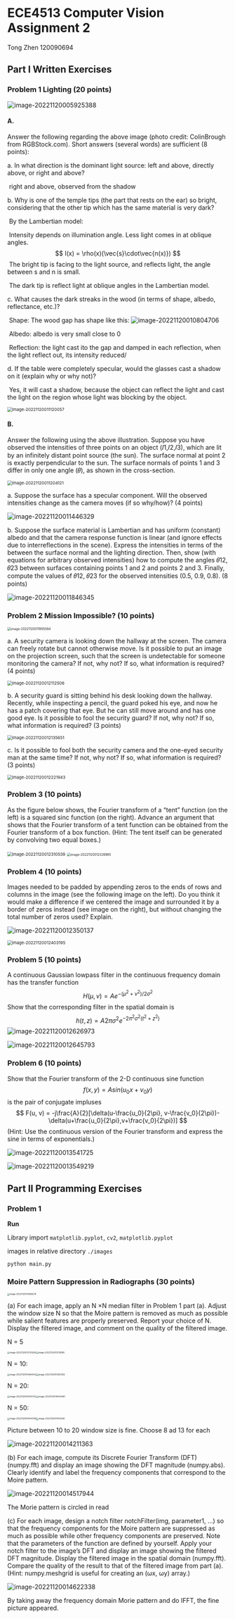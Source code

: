 # ECE4513 Computer Vision Assignment 2

Tong Zhen 120090694

## Part I Written Exercises

### Problem 1 Lighting (20 points)

![image-20221120005925388](https://github.com/58191554/Computer_Vision_ECE4513/bolb/main/HM_2/pics/image-20221120005925388.png)

#### A. 

Answer the following regarding the above image (photo credit: ColinBrough from  RGBStock.com). Short answers (several words) are sufficient (8 points):

a. In what direction is the dominant light source: left and above, directly above,  or right and above?

​	right and above, observed from the shadow

b. Why is one of the temple tips (the part that rests on the ear) so bright,  considering that the other tip which has the same material is very dark?

​	By the Lambertian model:

​		Intensity depends on illumination angle. Less light comes in at oblique angles.
$$
I(x) = \rho(x)(\vec{s}\cdot\vec{n(x)})
$$
​		The bright tip is facing to the light source, and reflects light, the angle between s and n is small.

​		The dark tip is reflect light at oblique angles in the Lambertian model.

c. What causes the dark streaks in the wood (in terms of shape, albedo, reflectance,  etc.)?

​	Shape: The wood gap has shape like this: ![image-20221120010804706](C:\Users\surface\AppData\Roaming\Typora\typora-user-images\image-20221120010804706.png)

​	Albedo: albedo is very small close to 0

​	Reflection: the light cast ito the gap and damped in each reflection, when the light reflect out, its intensity reduced/

d. If the table were completely specular, would the glasses cast a shadow on it  (explain why or why not)?

​	Yes, it will cast a shadow, because the object can reflect the light and cast the light on the region whose light was blocking by the object.

<img src="C:\Users\surface\AppData\Roaming\Typora\typora-user-images\image-20221120011120057.png" alt="image-20221120011120057" style="zoom: 67%;" />

#### B. 

Answer the following using the above illustration. Suppose you have observed the  intensities of three points on an object (𝐼1,𝐼2,𝐼3), which are lit by an infinitely  distant point source (the sun). The surface normal at point 2 is exactly  perpendicular to the sun. The surface normals of points 1 and 3 differ in only one  angle (𝜃), as shown in the cross-section.

<img src="C:\Users\surface\AppData\Roaming\Typora\typora-user-images\image-20221120011204121.png" alt="image-20221120011204121" style="zoom:67%;" />

a. Suppose the surface has a specular component. Will the observed  intensities change as the camera moves (if so why/how)? (4 points)

![image-20221120011446329](C:\Users\surface\AppData\Roaming\Typora\typora-user-images\image-20221120011446329.png)

b. Suppose the surface material is Lambertian and has uniform (constant)  albedo and that the camera response function is linear (and ignore effects  due to interreflections in the scene). Express the intensities in terms of the  between the surface normal and the lighting direction. Then, show (with  equations for arbitrary observed intensities) how to compute the angles  𝜃12, 𝜃23 between surfaces containing points 1 and 2 and points 2 and 3.  Finally, compute the values of 𝜃12, 𝜃23 for the observed intensities (0.5, 0.9,  0.8). (8 points)

![image-20221120011846345](C:\Users\surface\AppData\Roaming\Typora\typora-user-images\image-20221120011846345.png)

### Problem 2 Mission Impossible? (10 points)

<img src="C:\Users\surface\AppData\Roaming\Typora\typora-user-images\image-20221120011955084.png" alt="image-20221120011955084" style="zoom:50%;" />

a. A security camera is looking down the hallway at the screen. The camera can  freely rotate but cannot otherwise move. Is it possible to put an image on the  projection screen, such that the screen is undetectable for someone monitoring  the camera? If not, why not? If so, what information is required? (4 points)

<img src="C:\Users\surface\AppData\Roaming\Typora\typora-user-images\image-20221120012112506.png" alt="image-20221120012112506" style="zoom:67%;" />

b. A security guard is sitting behind his desk looking down the hallway. Recently,  while inspecting a pencil, the guard poked his eye, and now he has a patch  covering that eye. But he can still move around and has one good eye. Is it  possible to fool the security guard? If not, why not? If so, what information is  required? (3 points)

<img src="C:\Users\surface\AppData\Roaming\Typora\typora-user-images\image-20221120012135651.png" alt="image-20221120012135651" style="zoom: 67%;" />

c. Is it possible to fool both the security camera and the one-eyed security man at  the same time? If not, why not? If so, what information is required? (3 points)

<img src="C:\Users\surface\AppData\Roaming\Typora\typora-user-images\image-20221120012221943.png" alt="image-20221120012221943" style="zoom:67%;" />

### Problem 3 (10 points)  

As the figure below shows, the Fourier transform of a “tent” function (on the left) is a  squared sinc function (on the right). Advance an argument that shows that the Fourier  transform of a tent function can be obtained from the Fourier transform of a box function.  (Hint: The tent itself can be generated by convolving two equal boxes.)

<img src="C:\Users\surface\AppData\Roaming\Typora\typora-user-images\image-20221120012310539.png" alt="image-20221120012310539" style="zoom:67%;" />

<img src="C:\Users\surface\AppData\Roaming\Typora\typora-user-images\image-20221120012326985.png" alt="image-20221120012326985" style="zoom:50%;" />

### Problem 4 (10 points)  

Images needed to be padded by appending zeros to the ends of rows and columns in the  image (see the following image on the left). Do you think it would make a difference if we centered the image and surrounded it by a border of zeros instead (see image on the right),  but without changing the total number of zeros used? Explain.

![image-20221120012350137](C:\Users\surface\AppData\Roaming\Typora\typora-user-images\image-20221120012350137.png)

<img src="C:\Users\surface\AppData\Roaming\Typora\typora-user-images\image-20221120012403195.png" alt="image-20221120012403195" style="zoom:67%;" />

### Problem 5 (10 points)  

A continuous Gaussian lowpass filter in the continuous frequency domain has the transfer  function
$$
H(\mu, v) = Ae^{-(\mu^2+v^2)/2\sigma^2}
$$
Show that the corresponding filter in the spatial domain is
$$
h(t, z)=A2\pi \sigma^2e^{-2\pi^2\sigma^2(t^2+z^2)}
$$
![image-20221120012626973](C:\Users\surface\AppData\Roaming\Typora\typora-user-images\image-20221120012626973.png)

![image-20221120012645793](C:\Users\surface\AppData\Roaming\Typora\typora-user-images\image-20221120012645793.png)



### Problem 6 (10 points)  

Show that the Fourier transform of the 2-D continuous sine function
$$
f(x, y) = Asin(u_0x + v_0y)
$$
is the pair of conjugate impluses
$$
F(u, v) = -j\frac{A}{2}[\delta(u-\frac{u_0}{2\pi}, v-\frac{v_0}{2\pi})-\delta(u+\frac{u_0}{2\pi},v+\frac{v_0}{2\pi})]
$$
(Hint: Use the continuous version of the Fourier transform and express the sine in terms  of exponentials.)

![image-20221120013541725](C:\Users\surface\AppData\Roaming\Typora\typora-user-images\image-20221120013541725.png)

![image-20221120013549219](C:\Users\surface\AppData\Roaming\Typora\typora-user-images\image-20221120013549219.png)

## Part II Programming Exercises

### Problem 1 

**Run**

Library import `matplotlib.pyplot`, `cv2`, `matplotlib.pyplot`

images in relative directory `./images`

```
python main.py
```



### Moire Pattern Suppression in Radiographs (30 points)

<img src="C:\Users\surface\AppData\Roaming\Typora\typora-user-images\image-20221120013658278.png" alt="image-20221120013658278" style="zoom:33%;" />

(a) For each image, apply an N ×N median filter in Problem 1 part (a). Adjust the window size N so that the Moire pattern is removed as much as possible while salient features are properly  preserved. Report your choice of N. Display the filtered image, and comment on the quality of the  filtered image.

N = 5

<img src="C:\Users\surface\AppData\Roaming\Typora\typora-user-images\image-20221120013725828.png" alt="image-20221120013725828" style="zoom: 33%;" /><img src="C:\Users\surface\AppData\Roaming\Typora\typora-user-images\image-20221120013738185.png" alt="image-20221120013738185" style="zoom: 33%;" />

N = 10:

<img src="C:\Users\surface\AppData\Roaming\Typora\typora-user-images\image-20221120013844542.png" alt="image-20221120013844542" style="zoom: 33%;" /><img src="C:\Users\surface\AppData\Roaming\Typora\typora-user-images\image-20221120013903162.png" alt="image-20221120013903162" style="zoom: 33%;" />

N = 20:

<img src="C:\Users\surface\AppData\Roaming\Typora\typora-user-images\image-20221120014007352.png" alt="image-20221120014007352" style="zoom: 33%;" /><img src="C:\Users\surface\AppData\Roaming\Typora\typora-user-images\image-20221120014024487.png" alt="image-20221120014024487" style="zoom: 33%;" />

N = 50:

<img src="C:\Users\surface\AppData\Roaming\Typora\typora-user-images\image-20221120014044799.png" alt="image-20221120014044799" style="zoom: 33%;" /><img src="C:\Users\surface\AppData\Roaming\Typora\typora-user-images\image-20221120014101248.png" alt="image-20221120014101248" style="zoom: 33%;" />

Picture between 10 to 20 window size is fine. Choose 8 ad 13 for each

![image-20221120014211363](C:\Users\surface\AppData\Roaming\Typora\typora-user-images\image-20221120014211363.png)

(b) For each image, compute its Discrete Fourier Transform (DFT) (numpy.fft) and display an  image showing the DFT magnitude (numpy.abs). Clearly identify and label the frequency  components that correspond to the Moire pattern.

![image-20221120014517944](C:\Users\surface\AppData\Roaming\Typora\typora-user-images\image-20221120014517944.png)

The Morie pattern is circled in read

(c) For each image, design a notch filter notchFilter(img, parameter1, …) so that the frequency components for the Moire pattern are suppressed as much as possible while other frequency  components are preserved. Note that the parameters of the function are defined by yourself. Apply  your notch filter to the image’s DFT and display an image showing the filtered DFT magnitude.  Display the filtered image in the spatial domain (numpy.fft). Compare the quality of the result to  that of the filtered image from part (a). (Hint: numpy.meshgrid is useful for creating an (ωx, ωy)  array.)

![image-20221120014622338](C:\Users\surface\AppData\Roaming\Typora\typora-user-images\image-20221120014622338.png)

By taking away the frequency domain Morie pattern and do IFFT, the fine picture appeared.
